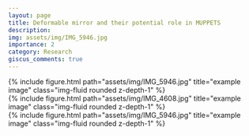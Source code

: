 ```yaml
---
layout: page
title: Deformable mirror and their potential role in MUPPETS
description: 
img: assets/img/IMG_5946.jpg
importance: 2
category: Research
giscus_comments: true
---
```




<div class="row">
    <div class="col-sm mt-3 mt-md-0">
        {% include figure.html path="assets/img/IMG_5946.jpg" title="example image" class="img-fluid rounded z-depth-1" %}
    </div>
    <div class="col-sm mt-3 mt-md-0">
        {% include figure.html path="assets/img/IMG_4608.jpg" title="example image" class="img-fluid rounded z-depth-1" %}
    </div>
    <div class="col-sm mt-3 mt-md-0">
        {% include figure.html path="assets/img/IMG_5946.jpg" title="example image" class="img-fluid rounded z-depth-1" %}
    </div>
</div>
